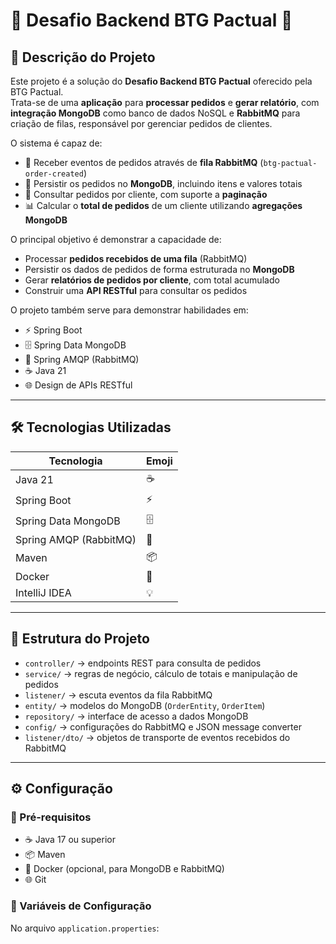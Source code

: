 # 🚀 Desafio Backend BTG Pactual 🚀

## 📝 Descrição do Projeto

Este projeto é a solução do **Desafio Backend BTG Pactual** oferecido pela BTG Pactual.  
Trata-se de uma **aplicação** para **processar pedidos** e **gerar relatório**, com **integração MongoDB** como banco de dados NoSQL e **RabbitMQ** para criação de filas, responsável por gerenciar pedidos de clientes.

O sistema é capaz de:

- 📨 Receber eventos de pedidos através de **fila RabbitMQ** (`btg-pactual-order-created`)
- 💾 Persistir os pedidos no **MongoDB**, incluindo itens e valores totais
- 📄 Consultar pedidos por cliente, com suporte a **paginação**
- 📊 Calcular o **total de pedidos** de um cliente utilizando **agregações MongoDB**

O principal objetivo é demonstrar a capacidade de:

- Processar **pedidos recebidos de uma fila** (RabbitMQ)
- Persistir os dados de pedidos de forma estruturada no **MongoDB**
- Gerar **relatórios de pedidos por cliente**, com total acumulado
- Construir uma **API RESTful** para consultar os pedidos

O projeto também serve para demonstrar habilidades em:


- ⚡ Spring Boot
- 🗄️ Spring Data MongoDB
- 🐇 Spring AMQP (RabbitMQ)
- ☕ Java 21
- 🌐 Design de APIs RESTful

---

## 🛠️ Tecnologias Utilizadas

| Tecnologia             | Emoji |
|------------------------|-------|
| Java 21                | ☕ |
| Spring Boot            | ⚡ |
| Spring Data MongoDB    | 🗄️ |
| Spring AMQP (RabbitMQ) | 🐇 |
| Maven                  | 📦 |
| Docker                 | 🐳 |
| IntelliJ IDEA          | 💡 |

---

## 📁 Estrutura do Projeto

- `controller/` → endpoints REST para consulta de pedidos
- `service/` → regras de negócio, cálculo de totais e manipulação de pedidos
- `listener/` → escuta eventos da fila RabbitMQ
- `entity/` → modelos do MongoDB (`OrderEntity`, `OrderItem`)
- `repository/` → interface de acesso a dados MongoDB
- `config/` → configurações do RabbitMQ e JSON message converter
- `listener/dto/` → objetos de transporte de eventos recebidos do RabbitMQ

---

## ⚙️ Configuração

### 🔹 Pré-requisitos

- ☕ Java 17 ou superior
- 📦 Maven
- 🐳 Docker (opcional, para MongoDB e RabbitMQ)
- 🌐 Git

### 🔹 Variáveis de Configuração

No arquivo `application.properties`:


